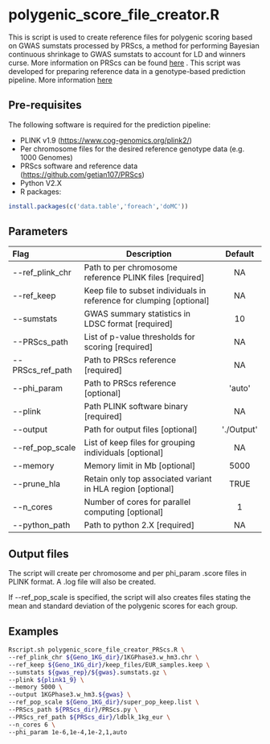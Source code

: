 # polygenic_score_file_creator.R

This is script is used to create reference files for polygenic scoring based on GWAS sumstats processed by PRScs, a method for performing Bayesian continuous shrinkage to GWAS sumstats to account for LD and winners curse. More information on PRScs can be found [here](https://github.com/getian107/PRScs) . This script was developed for preparing reference data in a genotype-based prediction pipeline. More information [here](https://opain.github.io/GenoPred/Pipeline_prep.html)

## Pre-requisites
The following software is required for the prediction pipeline:

* PLINK v1.9 (https://www.cog-genomics.org/plink2/)
* Per chromosome files for the desired reference genotype data (e.g. 1000 Genomes)
* PRScs software and reference data (https://github.com/getian107/PRScs)
* Python V2.X
* R packages:
```R
install.packages(c('data.table','foreach','doMC'))
```

## Parameters
| Flag     | Description                                                  | Default |
| :------- | ------------------------------------------------------------ | :-----: |
| --ref_plink_chr | Path to per chromosome reference PLINK files [required] | NA |
| --ref_keep | Keep file to subset individuals in reference for clumping [optional] | NA |
| --sumstats | GWAS summary statistics in LDSC format [required] | 10 |
| --PRScs_path | List of p-value thresholds for scoring [required] | NA |
| --PRScs_ref_path | Path to PRScs reference [required] | NA |
| --phi_param | Path to PRScs reference [optional] | 'auto' |
| --plink | Path PLINK software binary [required] | NA |
| --output | Path for output files [optional] | './Output' |
| --ref_pop_scale | List of keep files for grouping individuals [optional] | NA |
| --memory | Memory limit in Mb [optional] | 5000 |
| --prune_hla | Retain only top associated variant in HLA region [optional] | TRUE |
| --n_cores | Number of cores for parallel computing [optional] | 1 |
| --python_path | Path to python 2.X [required] | NA |

## Output files

The script will create per chromosome and per phi_param .score files in PLINK format. A .log file will also be created.

If --ref_pop_scale is specified, the script will also creates files stating the mean and standard deviation of the polygenic scores for each group. 

## Examples
```sh
Rscript.sh polygenic_score_file_creator_PRScs.R \
--ref_plink_chr ${Geno_1KG_dir}/1KGPhase3.w_hm3.chr \
--ref_keep ${Geno_1KG_dir}/keep_files/EUR_samples.keep \
--sumstats ${gwas_rep}/${gwas}.sumstats.gz \
--plink ${plink1_9} \
--memory 5000 \
--output 1KGPhase3.w_hm3.${gwas} \
--ref_pop_scale ${Geno_1KG_dir}/super_pop_keep.list \
--PRScs_path ${PRScs_dir}/PRScs.py \
--PRScs_ref_path ${PRScs_dir}/ldblk_1kg_eur \
--n_cores 6 \
--phi_param 1e-6,1e-4,1e-2,1,auto
```
